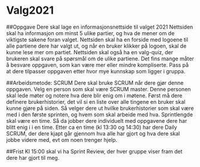 # Valg2021
##Oppgave
Dere skal lage en informasjonsnettside til valget 2021
Nettsiden skal ha informasjon om minst 5 ulike partier, og hva de mener om de viktigste sakene foran valget.
Nettsiden skal ha en forside med logoene til alle partiene dere har valgt ut, og når en bruker klikker på logoen, skal de kunne lese mer om partiet.
Nettsiden skal også ha en valg-quiz, der brukeren skal svare på spørsmål om de ulike partiene.
Det fins mange måter å besvare oppgaven, som kan være mer eller mindre kompliserte. Pass på at dere tilpasser oppgaven etter hvor mye kunnskap som ligger i gruppa.

##Arbeidsmetode: SCRUM
Dere skal bruke SCRUM når dere gjør denne oppgaven. Velg en person som skal være SCRUM master. Denne personen skal lede møter og notere hva dere blir enig om i møtene.
Først må dere definere brukerhistorier, det vil si en liste over alle tingene en bruker skal kunne gjøre på siden.
Så velger dere ut hvilke brukerhistorier som skal være med i den første sprinten, og hvem som skal arbeide med hva.
 Sprintlengde skal være en time. Så da jobber dere individuelt med oppgavene dere har blitt enig i i en time. 
Etter ca en time (kl 13:30 og 14:30) har dere Daily SCRUM, der dere kjapt går gjennom hva alle har gjort og hva dere skal jobbe videre med, evt om noen trenger hjelp.

##Frist
Kl 15:00 skal vi ha Sprint Review, der hver gruppe viser fram det dere har gjort til meg.

